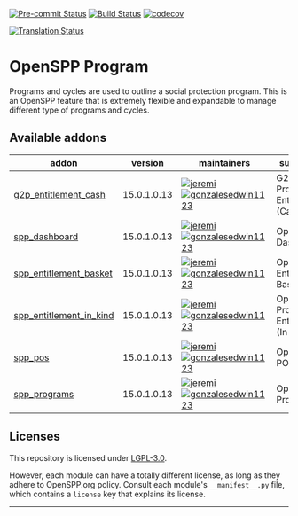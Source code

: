 
<!-- /!\ Non OCA Context : Set here the badge of your runbot / runboat instance. -->
[![Pre-commit Status](https://github.com/openspp/openspp-program/actions/workflows/pre-commit.yml/badge.svg?branch=15.0)](https://github.com/openspp/openspp-program/actions/workflows/pre-commit.yml?query=branch%3A15.0)
[![Build Status](https://github.com/openspp/openspp-program/actions/workflows/test.yml/badge.svg?branch=15.0)](https://github.com/openspp/openspp-program/actions/workflows/test.yml?query=branch%3A15.0)
[![codecov](https://codecov.io/gh/openspp/openspp-program/branch/15.0/graph/badge.svg)](https://codecov.io/gh/openspp/openspp-program)
<!-- /!\ Non OCA Context : Set here the badge of your translation instance. -->
[![Translation Status](https://translate.openspp.org/widgets/openspp/-/svg-badge.svg)](https://translate.openspp.org/engage/openspp/?utm_source=widget)

<!-- /!\ do not modify above this line -->

# OpenSPP Program

Programs and cycles are used to outline a social protection program. This is an OpenSPP feature that is extremely flexible and expandable to manage different type of programs and cycles.

<!-- /!\ do not modify below this line -->

<!-- prettier-ignore-start -->

[//]: # (addons)

Available addons
----------------
addon | version | maintainers | summary
--- | --- | --- | ---
[g2p_entitlement_cash](g2p_entitlement_cash/) | 15.0.1.0.13 | [![jeremi](https://github.com/jeremi.png?size=30px)](https://github.com/jeremi) [![gonzalesedwin1123](https://github.com/gonzalesedwin1123.png?size=30px)](https://github.com/gonzalesedwin1123) | G2P Program Entitlement (Cash)
[spp_dashboard](spp_dashboard/) | 15.0.1.0.13 | [![jeremi](https://github.com/jeremi.png?size=30px)](https://github.com/jeremi) [![gonzalesedwin1123](https://github.com/gonzalesedwin1123.png?size=30px)](https://github.com/gonzalesedwin1123) | OpenSPP Dashboard
[spp_entitlement_basket](spp_entitlement_basket/) | 15.0.1.0.13 | [![jeremi](https://github.com/jeremi.png?size=30px)](https://github.com/jeremi) [![gonzalesedwin1123](https://github.com/gonzalesedwin1123.png?size=30px)](https://github.com/gonzalesedwin1123) | OpenSPP Entitlement Basket
[spp_entitlement_in_kind](spp_entitlement_in_kind/) | 15.0.1.0.13 | [![jeremi](https://github.com/jeremi.png?size=30px)](https://github.com/jeremi) [![gonzalesedwin1123](https://github.com/gonzalesedwin1123.png?size=30px)](https://github.com/gonzalesedwin1123) | OpenSPP Program Entitlement (In-Kind)
[spp_pos](spp_pos/) | 15.0.1.0.13 | [![jeremi](https://github.com/jeremi.png?size=30px)](https://github.com/jeremi) [![gonzalesedwin1123](https://github.com/gonzalesedwin1123.png?size=30px)](https://github.com/gonzalesedwin1123) | OpenSPP POS
[spp_programs](spp_programs/) | 15.0.1.0.13 | [![jeremi](https://github.com/jeremi.png?size=30px)](https://github.com/jeremi) [![gonzalesedwin1123](https://github.com/gonzalesedwin1123.png?size=30px)](https://github.com/gonzalesedwin1123) | OpenSPP Programs

[//]: # (end addons)

<!-- prettier-ignore-end -->

## Licenses

This repository is licensed under [LGPL-3.0](LICENSE).

However, each module can have a totally different license, as long as they adhere to OpenSPP.org
policy. Consult each module's `__manifest__.py` file, which contains a `license` key
that explains its license.

----
<!-- /!\ Non OCA Context : Set here the full description of your organization. -->
